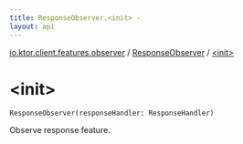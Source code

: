 ```yaml
---
title: ResponseObserver.<init> - 
layout: api
---
```


<div class='api-docs-breadcrumbs'><a href="../index.html">io.ktor.client.features.observer</a> / <a href="index.html">ResponseObserver</a> / <a href="./-init-.html">&lt;init&gt;</a></div>

# &lt;init&gt;

<div class="signature"><code><span class="identifier">ResponseObserver</span><span class="symbol">(</span><span class="parameterName" id="io.ktor.client.features.observer.ResponseObserver$<init>(kotlin.SuspendFunction1((io.ktor.client.response.HttpResponse, kotlin.Unit)))/responseHandler">responseHandler</span><span class="symbol">:</span>&nbsp;<span class="identifier">ResponseHandler</span><span class="symbol">)</span></code></div>

Observe response feature.

